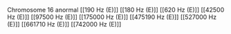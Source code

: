 Chromosome 16 anormal
[[190 Hz (E)]]
[[180 Hz (E)]]
[[620 Hz (E)]]
[[42500 Hz (E)]]
[[97500 Hz (E)]]
[[175000 Hz (E)]]
[[475190 Hz (E)]]
[[527000 Hz (E)]]
[[661710 Hz (E)]]
[[742000 Hz (E)]]